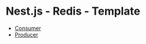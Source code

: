 # Nest.js - Redis - Template

- [Consumer](./services/consumer/README.md)
- [Producer](./services/producer/README.md)
